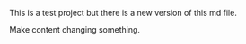 This is a test project but there is a new version of this md file.

Make content changing something.